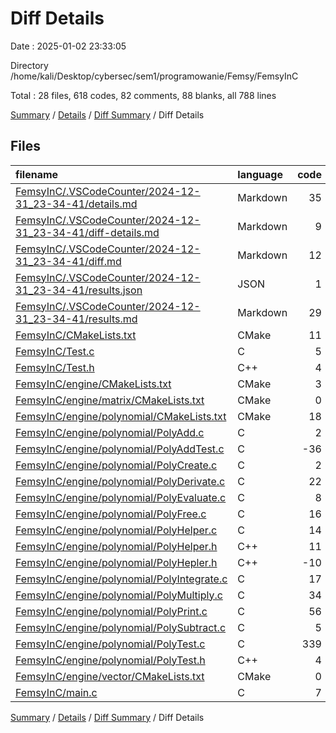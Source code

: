 # Diff Details

Date : 2025-01-02 23:33:05

Directory /home/kali/Desktop/cybersec/sem1/programowanie/Femsy/FemsyInC

Total : 28 files,  618 codes, 82 comments, 88 blanks, all 788 lines

[Summary](results.md) / [Details](details.md) / [Diff Summary](diff.md) / Diff Details

## Files
| filename | language | code | comment | blank | total |
| :--- | :--- | ---: | ---: | ---: | ---: |
| [FemsyInC/.VSCodeCounter/2024-12-31_23-34-41/details.md](/FemsyInC/.VSCodeCounter/2024-12-31_23-34-41/details.md) | Markdown | 35 | 0 | 6 | 41 |
| [FemsyInC/.VSCodeCounter/2024-12-31_23-34-41/diff-details.md](/FemsyInC/.VSCodeCounter/2024-12-31_23-34-41/diff-details.md) | Markdown | 9 | 0 | 6 | 15 |
| [FemsyInC/.VSCodeCounter/2024-12-31_23-34-41/diff.md](/FemsyInC/.VSCodeCounter/2024-12-31_23-34-41/diff.md) | Markdown | 12 | 0 | 7 | 19 |
| [FemsyInC/.VSCodeCounter/2024-12-31_23-34-41/results.json](/FemsyInC/.VSCodeCounter/2024-12-31_23-34-41/results.json) | JSON | 1 | 0 | 0 | 1 |
| [FemsyInC/.VSCodeCounter/2024-12-31_23-34-41/results.md](/FemsyInC/.VSCodeCounter/2024-12-31_23-34-41/results.md) | Markdown | 29 | 0 | 7 | 36 |
| [FemsyInC/CMakeLists.txt](/FemsyInC/CMakeLists.txt) | CMake | 11 | 0 | 2 | 13 |
| [FemsyInC/Test.c](/FemsyInC/Test.c) | C | 5 | 3 | 1 | 9 |
| [FemsyInC/Test.h](/FemsyInC/Test.h) | C++ | 4 | 3 | 2 | 9 |
| [FemsyInC/engine/CMakeLists.txt](/FemsyInC/engine/CMakeLists.txt) | CMake | 3 | 0 | 0 | 3 |
| [FemsyInC/engine/matrix/CMakeLists.txt](/FemsyInC/engine/matrix/CMakeLists.txt) | CMake | 0 | 0 | 1 | 1 |
| [FemsyInC/engine/polynomial/CMakeLists.txt](/FemsyInC/engine/polynomial/CMakeLists.txt) | CMake | 18 | 0 | 1 | 19 |
| [FemsyInC/engine/polynomial/PolyAdd.c](/FemsyInC/engine/polynomial/PolyAdd.c) | C | 2 | 0 | -1 | 1 |
| [FemsyInC/engine/polynomial/PolyAddTest.c](/FemsyInC/engine/polynomial/PolyAddTest.c) | C | -36 | 0 | -12 | -48 |
| [FemsyInC/engine/polynomial/PolyCreate.c](/FemsyInC/engine/polynomial/PolyCreate.c) | C | 2 | 0 | 0 | 2 |
| [FemsyInC/engine/polynomial/PolyDerivate.c](/FemsyInC/engine/polynomial/PolyDerivate.c) | C | 22 | 3 | 4 | 29 |
| [FemsyInC/engine/polynomial/PolyEvaluate.c](/FemsyInC/engine/polynomial/PolyEvaluate.c) | C | 8 | 0 | 1 | 9 |
| [FemsyInC/engine/polynomial/PolyFree.c](/FemsyInC/engine/polynomial/PolyFree.c) | C | 16 | 0 | 3 | 19 |
| [FemsyInC/engine/polynomial/PolyHelper.c](/FemsyInC/engine/polynomial/PolyHelper.c) | C | 14 | 0 | 4 | 18 |
| [FemsyInC/engine/polynomial/PolyHelper.h](/FemsyInC/engine/polynomial/PolyHelper.h) | C++ | 11 | 0 | 2 | 13 |
| [FemsyInC/engine/polynomial/PolyHepler.h](/FemsyInC/engine/polynomial/PolyHepler.h) | C++ | -10 | 0 | -1 | -11 |
| [FemsyInC/engine/polynomial/PolyIntegrate.c](/FemsyInC/engine/polynomial/PolyIntegrate.c) | C | 17 | 3 | 4 | 24 |
| [FemsyInC/engine/polynomial/PolyMultiply.c](/FemsyInC/engine/polynomial/PolyMultiply.c) | C | 34 | 0 | 8 | 42 |
| [FemsyInC/engine/polynomial/PolyPrint.c](/FemsyInC/engine/polynomial/PolyPrint.c) | C | 56 | 0 | 7 | 63 |
| [FemsyInC/engine/polynomial/PolySubtract.c](/FemsyInC/engine/polynomial/PolySubtract.c) | C | 5 | 0 | -1 | 4 |
| [FemsyInC/engine/polynomial/PolyTest.c](/FemsyInC/engine/polynomial/PolyTest.c) | C | 339 | 66 | 30 | 435 |
| [FemsyInC/engine/polynomial/PolyTest.h](/FemsyInC/engine/polynomial/PolyTest.h) | C++ | 4 | 4 | 4 | 12 |
| [FemsyInC/engine/vector/CMakeLists.txt](/FemsyInC/engine/vector/CMakeLists.txt) | CMake | 0 | 0 | 1 | 1 |
| [FemsyInC/main.c](/FemsyInC/main.c) | C | 7 | 0 | 2 | 9 |

[Summary](results.md) / [Details](details.md) / [Diff Summary](diff.md) / Diff Details